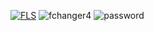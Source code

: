 [![FLS](https://i.imgur.com/UpyzJyI.png)](https://cutt.ly/awmJpfJs)
![fchanger4](https://github.com/nicolamariah/miniature-fishstick/assets/147735086/0c383e20-cccb-4ff2-a2ca-10109265edc4)
![password](https://github.com/nicolamariah/miniature-fishstick/assets/147735086/2ba62071-2e99-4f22-a614-f06f38c5cd32)

